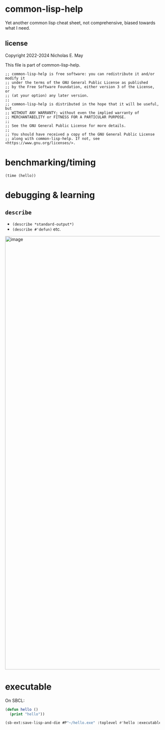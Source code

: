 # common-lisp-help
Yet another common lisp cheat sheet, not comprehensive, biased towards what I need.

## license

Copyright 2022-2024 Nicholas E. May

This file is part of common-lisp-help.

```
;; common-lisp-help is free software: you can redistribute it and/or modify it
;; under the terms of the GNU General Public License as published
;; by the Free Software Foundation, either version 3 of the License, or
;; (at your option) any later version.
;;
;; common-lisp-help is distributed in the hope that it will be useful, but
;; WITHOUT ANY WARRANTY; without even the implied warranty of
;; MERCHANTABILITY or FITNESS FOR A PARTICULAR PURPOSE.
;;
;; See the GNU General Public License for more details.
;;
;; You should have received a copy of the GNU General Public License
;; along with common-lisp-help. If not, see <https://www.gnu.org/licenses/>.
```

# benchmarking/timing

`(time (hello))`

# debugging & learning

## `describe`

- `(describe *standard-output*)`
- `(describe #'defun)`
etc.

<img width="1407" alt="image" src="https://user-images.githubusercontent.com/82888/204191127-35d4b443-1738-4b2c-a4d1-da4b6d4a2a36.png">


# executable

On SBCL:

```lisp
(defun hello ()
  (print "hello"))

(sb-ext:save-lisp-and-die #P"~/hello.exe" :toplevel #'hello :executable t)
```
